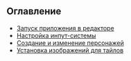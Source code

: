 ## Оглавление
- [Запуск приложения в редакторе](StartApplicationInEditor.md)
- [Настройка инпут-системы](InputSystem.md)
- [Создание и изменение персонажей](CreatingCharacters.md)
- [Установка изображений для тайлов](TileRenderingConfig.md)